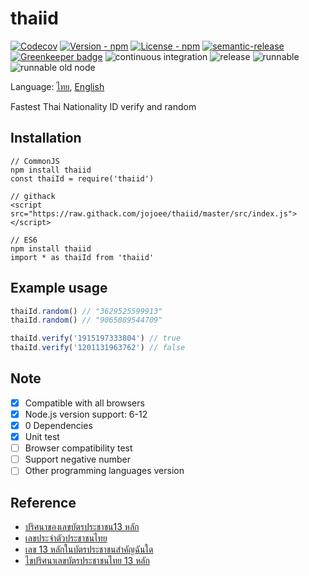 # thaiid

[![Codecov](https://img.shields.io/codecov/c/github/jojoee/thaiid.svg)](https://codecov.io/github/jojoee/thaiid)
[![Version - npm](https://img.shields.io/npm/v/thaiid.svg)](https://www.npmjs.com/package/thaiid)
[![License - npm](https://img.shields.io/npm/l/thaiid.svg)](http://opensource.org/licenses/MIT)
[![semantic-release](https://img.shields.io/badge/%20%20%F0%9F%93%A6%F0%9F%9A%80-semantic--release-e10079.svg?style=flat-square)](https://github.com/semantic-release/semantic-release)
[![Greenkeeper badge](https://badges.greenkeeper.io/jojoee/thaiid.svg)](https://greenkeeper.io/)
![continuous integration](https://github.com/jojoee/thaiid/workflows/continuous%20integration/badge.svg?branch=master)
![release](https://github.com/jojoee/thaiid/workflows/release/badge.svg?branch=master)
![runnable](https://github.com/jojoee/thaiid/workflows/runnable/badge.svg?branch=master)
![runnable old node](https://github.com/jojoee/thaiid/workflows/runnable%20old%20node/badge.svg?branch=master)

Language: [ไทย](https://github.com/jojoee/thaiid/blob/master/README.md), [English](https://github.com/jojoee/thaiid/blob/master/README-en.md)

Fastest Thai Nationality ID verify and random

## Installation

```
// CommonJS
npm install thaiid
const thaiId = require('thaiid')

// githack
<script src="https://raw.githack.com/jojoee/thaiid/master/src/index.js"></script>

// ES6
npm install thaiid
import * as thaiId from 'thaiid'
```

## Example usage

```javascript
thaiId.random() // "3629525599913"
thaiId.random() // "9065089544709"

thaiId.verify('1915197333804') // true
thaiId.verify('1201131963762') // false
```

## Note
- [x] Compatible with all browsers
- [x] Node.js version support: 6-12
- [x] 0 Dependencies
- [x] Unit test
- [ ] Browser compatibility test
- [ ] Support negative number
- [ ] Other programming languages version

## Reference
- [ปริศนาของเลขบัตรประชาชน13 หลัก](https://www.youtube.com/watch?v=tSlNbe_ss58)
- [เลขประจำตัวประชาชนไทย](https://th.wikipedia.org/wiki/เลขประจำตัวประชาชนไทย)
- [เลข 13 หลักในบัตรประชาชนสำคัญฉันใด](https://www.egov.go.th/th/content/817/78/)
- [ไขปริศนาเลขบัตรประชาชนไทย 13 หลัก](https://www.moe.go.th/ไขปริศนาเลขบัตรประชาชน)
